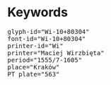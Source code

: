 # Keywords
<pre>
glyph-id="Wi-10+80304"
font-id="Wi-10+80304"
printer-id="Wi"
printer="Maciej Wirzbięta"
period="1555/7-1605"
place="Kraków"
PT plate="563"
</pre>
